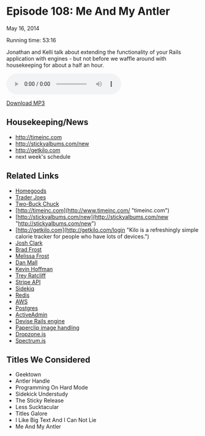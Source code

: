 Episode 108: Me And My Antler
====
May 16, 2014

Running time: 53:16

Jonathan and Kelli talk about extending the functionality of your Rails application with engines - but not before we waffle around with housekeeping for about a half an hour.

<audio preload="auto" controls>
    <source src="https://s3.amazonaws.com/nitch/Episode_108_Me_And_My_Antler.mp3" type="audio/mpeg" />
    <source src="https://s3.amazonaws.com/nitch/Episode_108_Me_And_My_Antler.ogg" type="audio/ogg" />
    Your browser does not support HTML5 audio. Please download the episode using the link below.
</audio>

[Download MP3](https://s3.amazonaws.com/nitch/Episode_108_Me_And_My_Antler.mp3 "Episode 108: Me And My Antler")

## Housekeeping/News

* http://timeinc.com
* http://stickyalbums.com/new
* http://getkilo.com
* next week's schedule

## Related Links

* [Homegoods](http://www.homegoods.com/ "HomeGoods | Blog | Unique Home Decor and Affordable Home Furnishings")
* [Trader Joes](http://www.traderjoes.com/ "Trader Joe's")
* [Two-Buck Chuck](http://en.wikipedia.org/wiki/Charles_Shaw_wine "Charles Shaw wine - Wikipedia, the free encyclopedia")
* [http://timeinc.com](http://www.timeinc.com/ "timeinc.com")
* [http://stickyalbums.com/new](http://stickyalbums.com/new "http://stickyalbums.com/new")
* [http://getkilo.com](http://getkilo.com/login "Kilo is a refreshingly simple calorie tracker for people who have lots of devices.")
* [Josh Clark](http://globalmoxie.com/index.shtml "Global Moxie :: Mobile Design Strategy and User Experience")
* [Brad Frost](http://bradfrostweb.com/ "  Brad Frost Web |  Web Design, Speaking, Consulting, Music and Art")
* [Melissa Frost](http://melissafrostdesign.com/ "Melissa Frost Design")
* [Dan Mall](http://danielmall.com/ "Dan Mall  //  Creative Direction &bull; Art Direction &bull; Design &bull; Strategy")
* [Kevin Hoffman](http://www.kevinmhoffman.com/ "Kevin M. Hoffman: Making cool stuff since 1972.")
* [Trey Ratcliff](http://www.stuckincustoms.com/trey-ratcliff/ "  About Me &#8211; Trey Ratcliff and Stuck in Customs")
* [Stripe API](https://stripe.com/docs/api "Stripe API Reference")
* [Sidekiq](https://github.com/mperham/sidekiq "mperham/sidekiq · GitHub")
* [Redis](http://redis.io/ "")
* [AWS](https://aws.amazon.com/ "Amazon Web Services (AWS) -  Cloud Computing Services")
* [Postgres](http://www.postgresql.org/ "PostgreSQL: The world's most advanced open source database")
* [ActiveAdmin](http://activeadmin.info/ "Active Admin | The administration framework for Ruby on Rails")
* [Devise Rails engine](https://github.com/plataformatec/devise/wiki/How-To:-Use-devise-inside-a-mountable-engine "How To: Use devise inside a mountable engine · plataformatec/devise Wiki · GitHub")
* [Paperclip image handling](https://github.com/thoughtbot/paperclip "thoughtbot/paperclip · GitHub")
* [Dropzone.js](http://www.dropzonejs.com/ "Dropzone.js")
* [Spectrum.js](http://bgrins.github.io/spectrum/ "Spectrum - The No Hassle jQuery Colorpicker")

## Titles We Considered

* Geektown
* Antler Handle
* Programming On Hard Mode
* Sidekick Understudy
* The Sticky Release
* Less Sucktacular
* Titles Galore
* I Like Big Text And I Can Not Lie
* Me And My Antler

